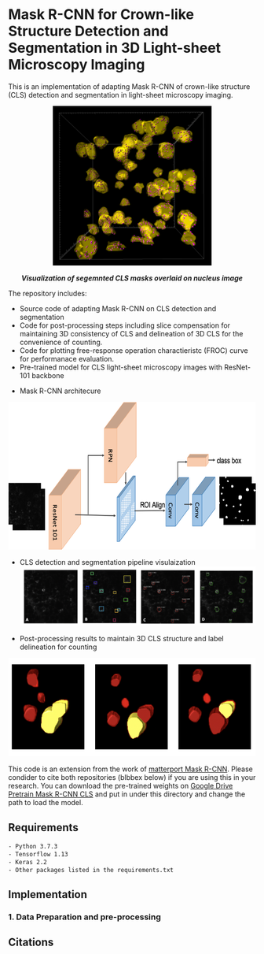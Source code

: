 # Mask R-CNN for Crown-like Structure Detection and Segmentation in 3D Light-sheet Microscopy Imaging
This is an implementation of adapting Mask R-CNN of crown-like structure (CLS) detection and segmentation in light-sheet microscopy imaging.
<p align="center">
    <img src="figures/overlay_segmentation.png" width="324" height="324">
</p>
<p align="center">
    <b><em>Visualization of segemnted CLS masks overlaid on nucleus image</em></b>
</p>

The repository includes:
* Source code of adapting Mask R-CNN on CLS detection and segmentation
* Code for post-processing steps including slice compensation for maintaining 3D consistency of CLS and delineation of 3D CLS for the convenience of counting.
* Code for plotting free-response operation charactieristc (FROC) curve for performanace evaluation.
* Pre-trained model for CLS light-sheet microscopy images with ResNet-101 backbone
- Mask R-CNN architecure
<p align="center">
    <img src="figures/maskrcnn.png" width="600" height="300">
</p>

- CLS detection and segmentation pipeline visulaization 
![pipeline](figures/pipeline.png)

- Post-processing results to maintain 3D CLS structure and label delineation for counting
<p align="center">
    <img src="figures/post_processing.png" width="600" height="200">
</p>

This code is an extension from the work of [matterport Mask R-CNN](https://github.com/matterport/Mask_RCNN). Please condider to cite both repositories (blbbex below) if you are using this in your research. You can download the pre-trained weights on [Google Drive Pretrain Mask R-CNN CLS](https://drive.google.com/open?id=10vgXowD2M8xRrs6-A5pXCUbDlOUfan2A) and put in under this directory and change the path to load the model.

## Requirements
```
- Python 3.7.3
- Tensorflow 1.13
- Keras 2.2
- Other packages listed in the requirements.txt
```
## Implementation
### 1. Data Preparation and pre-processing

## Citations
